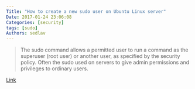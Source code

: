 ```yaml
---
Title: "How to create a new sudo user on Ubuntu Linux server"
Date: 2017-01-24 23:06:08
Categories: [security]
tags: [sudo]
Authors: sedlav
---
```


> The sudo command allows a permitted user to run a command as the superuser (root user) or another user, as specified by the security policy. Often the sudo used on servers to give admin permissions and privileges to ordinary users.

[Link](https://www.cyberciti.biz/faq/how-to-create-a-sudo-user-on-ubuntu-linux-server/)
